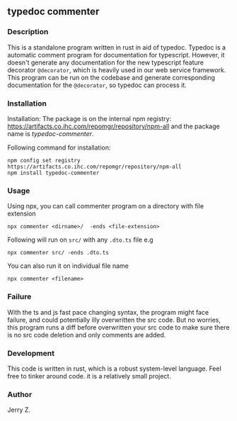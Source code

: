 ## typedoc commenter

### Description

This is a standalone program written in rust in aid of typedoc.
Typedoc is a automatic comment program for documentation for typescript. 
However, it doesn't generate any documentation for the new typescript feature
decorator ` @decorator `, which is heavily used in our web service framework.
This program can be run on the codebase and generate corresponding
documentation for the ` @decorator `, so typedoc can process it. 

### Installation 

Installation: The package is on the internal npm registry: https://artifacts.co.ihc.com/repomgr/repository/npm-all
and the package name is *typedoc-commenter*.

Following command for installation:

```
npm config set registry https://artifacts.co.ihc.com/repomgr/repository/npm-all
npm install typedoc-commenter
```

### Usage

Using npx, you can call commenter program on a directory with file extension
```
npx commenter <dirname>/  -ends <file-extension>  
``` 
Following will run on `src/` with any `.dto.ts` file
e.g
```
npx commenter src/ -ends .dto.ts
```
You can also run it on individual file name
```
npx commenter <filename> 
```

### Failure

With the ts and js fast pace changing syntax, the program might face failure,
and could potentially illy overwritten the src code. But no worries, this
program runs a diff before overwritten your src code to make sure there is no
src code deletion and only comments are added.  

### Development

This code is written in rust, which is a robust system-level language. Feel
free to tinker around code. it is a relatively small project. 

### Author

Jerry Z.
